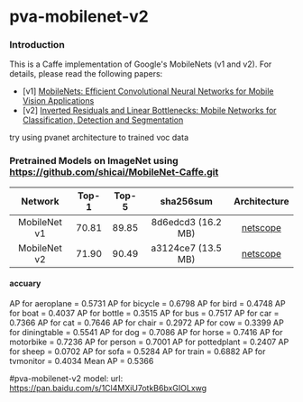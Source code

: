 # pva-mobilenet-v2

### Introduction

This is a Caffe implementation of Google's MobileNets (v1 and v2). For details, please read the following papers:
- [v1] [MobileNets: Efficient Convolutional Neural Networks for Mobile Vision Applications](https://arxiv.org/abs/1704.04861)
- [v2] [Inverted Residuals and Linear Bottlenecks: Mobile Networks for Classification, Detection and Segmentation](https://arxiv.org/abs/1801.04381)

try using pvanet architecture to trained voc data

### Pretrained Models on ImageNet using https://github.com/shicai/MobileNet-Caffe.git

Network|Top-1|Top-5|sha256sum|Architecture
:---:|:---:|:---:|:---:|:---:
MobileNet v1| 70.81| 89.85| 8d6edcd3 (16.2 MB) | [netscope](http://ethereon.github.io/netscope/#/gist/2883d142ae486d4237e50f392f32994e)
MobileNet v2| 71.90| 90.49| a3124ce7 (13.5 MB)| [netscope](http://ethereon.github.io/netscope/#/gist/d01b5b8783b4582a42fe07bd46243986)


#### accuary

AP for aeroplane = 0.5731
AP for bicycle = 0.6798
AP for bird = 0.4748
AP for boat = 0.4037
AP for bottle = 0.3515
AP for bus = 0.7517
AP for car = 0.7366
AP for cat = 0.7646
AP for chair = 0.2972
AP for cow = 0.3399
AP for diningtable = 0.5541
AP for dog = 0.7086
AP for horse = 0.7416
AP for motorbike = 0.7236
AP for person = 0.7001
AP for pottedplant = 0.2407
AP for sheep = 0.0702
AP for sofa = 0.5284
AP for train = 0.6882
AP for tvmonitor = 0.4034
Mean AP = 0.5366


#pva-mobilenet-v2 model:
url: https://pan.baidu.com/s/1Cl4MXiU7otkB6bxGIOLxwg
